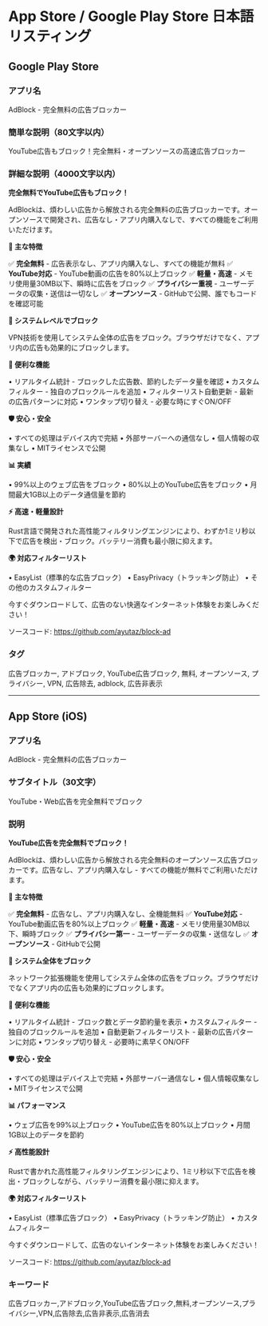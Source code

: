 # App Store / Google Play Store 日本語リスティング

## Google Play Store

### アプリ名
AdBlock - 完全無料の広告ブロッカー

### 簡単な説明（80文字以内）
YouTube広告もブロック！完全無料・オープンソースの高速広告ブロッカー

### 詳細な説明（4000文字以内）

**完全無料でYouTube広告もブロック！**

AdBlockは、煩わしい広告から解放される完全無料の広告ブロッカーです。オープンソースで開発され、広告なし・アプリ内購入なしで、すべての機能をご利用いただけます。

**🌟 主な特徴**

✅ **完全無料** - 広告表示なし、アプリ内購入なし、すべての機能が無料
✅ **YouTube対応** - YouTube動画の広告を80%以上ブロック
✅ **軽量・高速** - メモリ使用量30MB以下、瞬時に広告をブロック
✅ **プライバシー重視** - ユーザーデータの収集・送信は一切なし
✅ **オープンソース** - GitHubで公開、誰でもコードを確認可能

**📱 システムレベルでブロック**

VPN技術を使用してシステム全体の広告をブロック。ブラウザだけでなく、アプリ内の広告も効果的にブロックします。

**🔧 便利な機能**

• リアルタイム統計 - ブロックした広告数、節約したデータ量を確認
• カスタムフィルター - 独自のブロックルールを追加
• フィルターリスト自動更新 - 最新の広告パターンに対応
• ワンタップ切り替え - 必要な時にすぐON/OFF

**🛡️ 安心・安全**

• すべての処理はデバイス内で完結
• 外部サーバーへの通信なし
• 個人情報の収集なし
• MITライセンスで公開

**📊 実績**

• 99%以上のウェブ広告をブロック
• 80%以上のYouTube広告をブロック
• 月間最大1GB以上のデータ通信量を節約

**⚡ 高速・軽量設計**

Rust言語で開発された高性能フィルタリングエンジンにより、わずか1ミリ秒以下で広告を検出・ブロック。バッテリー消費も最小限に抑えます。

**🌍 対応フィルターリスト**

• EasyList（標準的な広告ブロック）
• EasyPrivacy（トラッキング防止）
• その他のカスタムフィルター

今すぐダウンロードして、広告のない快適なインターネット体験をお楽しみください！

ソースコード: https://github.com/ayutaz/block-ad

### タグ
広告ブロッカー, アドブロック, YouTube広告ブロック, 無料, オープンソース, プライバシー, VPN, 広告除去, adblock, 広告非表示

---

## App Store (iOS)

### アプリ名
AdBlock - 完全無料の広告ブロッカー

### サブタイトル（30文字）
YouTube・Web広告を完全無料でブロック

### 説明

**YouTube広告を完全無料でブロック！**

AdBlockは、煩わしい広告から解放される完全無料のオープンソース広告ブロッカーです。広告なし、アプリ内購入なし - すべての機能が無料でご利用いただけます。

**🌟 主な特徴**

✅ **完全無料** - 広告なし、アプリ内購入なし、全機能無料
✅ **YouTube対応** - YouTube動画広告を80%以上ブロック
✅ **軽量・高速** - メモリ使用量30MB以下、瞬時ブロック
✅ **プライバシー第一** - ユーザーデータの収集・送信なし
✅ **オープンソース** - GitHubで公開

**📱 システム全体をブロック**

ネットワーク拡張機能を使用してシステム全体の広告をブロック。ブラウザだけでなくアプリ内の広告も効果的にブロックします。

**🔧 便利な機能**

• リアルタイム統計 - ブロック数とデータ節約量を表示
• カスタムフィルター - 独自のブロックルールを追加
• 自動更新フィルターリスト - 最新の広告パターンに対応
• ワンタップ切り替え - 必要時に素早くON/OFF

**🛡️ 安心・安全**

• すべての処理はデバイス上で完結
• 外部サーバー通信なし
• 個人情報収集なし
• MITライセンスで公開

**📊 パフォーマンス**

• ウェブ広告を99%以上ブロック
• YouTube広告を80%以上ブロック
• 月間1GB以上のデータを節約

**⚡ 高性能設計**

Rustで書かれた高性能フィルタリングエンジンにより、1ミリ秒以下で広告を検出・ブロックしながら、バッテリー消費を最小限に抑えます。

**🌍 対応フィルターリスト**

• EasyList（標準広告ブロック）
• EasyPrivacy（トラッキング防止）
• カスタムフィルター

今すぐダウンロードして、広告のないインターネット体験をお楽しみください！

ソースコード: https://github.com/ayutaz/block-ad

### キーワード
広告ブロッカー,アドブロック,YouTube広告ブロック,無料,オープンソース,プライバシー,VPN,広告除去,広告非表示,広告消去